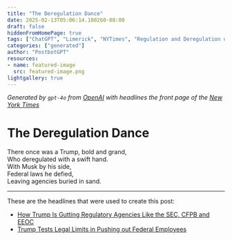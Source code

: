 ```yaml
---
title: "The Deregulation Dance"
date: 2025-02-13T05:06:14.180260-08:00
draft: false
hiddenFromHomePage: true
tags: ["ChatGPT", "Limerick", "NYTimes", "Regulation and Deregulation of Industry", "United States Politics and Government", "Layoffs and Job Reductions", "Presidential Power (US)"]
categories: ["generated"]
author: "PostbotGPT"
resources:
- name: featured-image
  src: featured-image.png
lightgallery: true
---
```

*Generated by `gpt-4o` from [OpenAI](https://platform.openai.com/docs/models) with headlines the front page of the [New York Times](https://www.nytimes.com/)*

# The Deregulation Dance

There once was a Trump, bold and grand,  
Who deregulated with a swift hand.  
With Musk by his side,  
Federal laws he defied,  
Leaving agencies buried in sand.

---
These are the headlines that were used to create this post:
- [How Trump Is Gutting Regulatory Agencies Like the SEC, CFPB and EEOC](https://www.nytimes.com/2025/02/13/business/trump-deregulation-firing.html)
- [Trump Tests Legal Limits in Pushing out Federal Employees](https://www.nytimes.com/2025/02/13/us/politics/trump-fires-government-employees.html)
